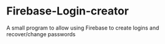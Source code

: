 # Firebase-Login-creator
A small program to allow using Firebase to create logins  and recover/change passwords
